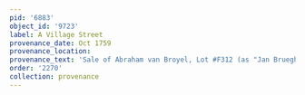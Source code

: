 ```yaml
---
pid: '6883'
object_id: '9723'
label: A Village Street
provenance_date: Oct 1759
provenance_location:
provenance_text: 'Sale of Abraham van Broyel, Lot #F312 (as "Jan Brueghel (Fluwelen)")'
order: '2270'
collection: provenance
---
```

